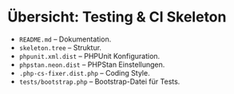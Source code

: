 # Übersicht: Testing & CI Skeleton

- `README.md` – Dokumentation.
- `skeleton.tree` – Struktur.
- `phpunit.xml.dist` – PHPUnit Konfiguration.
- `phpstan.neon.dist` – PHPStan Einstellungen.
- `.php-cs-fixer.dist.php` – Coding Style.
- `tests/bootstrap.php` – Bootstrap-Datei für Tests.
